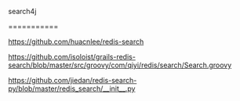 search4j

===========

https://github.com/huacnlee/redis-search

https://github.com/isoloist/grails-redis-search/blob/master/src/groovy/com/qiyi/redis/search/Search.groovy

https://github.com/jiedan/redis-search-py/blob/master/redis_search/__init__.py
